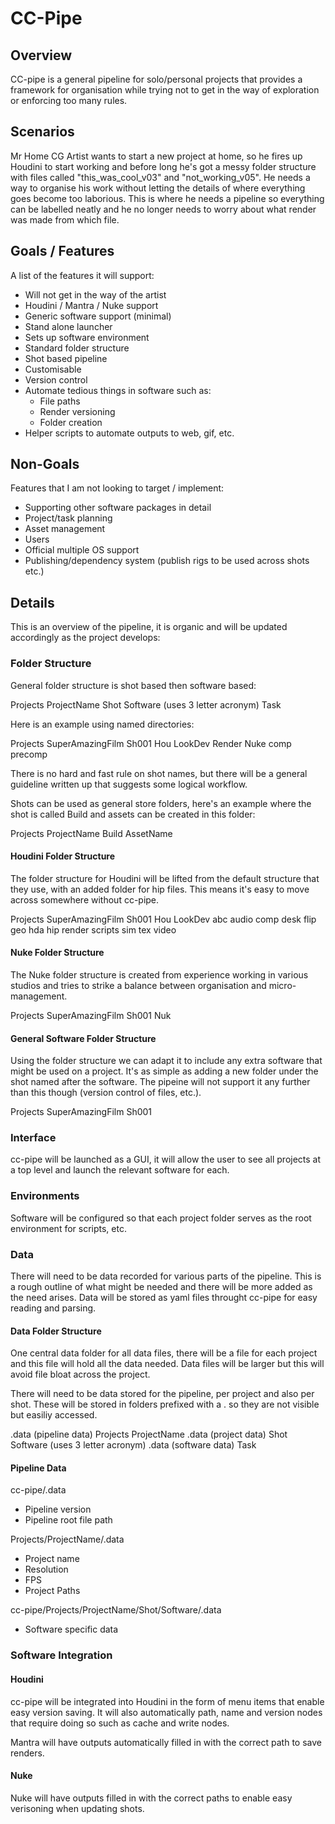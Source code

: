 # CC-Pipe

## Overview
CC-pipe is a general pipeline for solo/personal projects that provides a 
framework for organisation while trying not to get in the way of exploration or 
enforcing too many rules.


## Scenarios

Mr Home CG Artist wants to start a new project at home, so he fires up 
Houdini to start working and before long he's got a messy folder structure 
with files called "this_was_cool_v03" and "not_working_v05". He needs a way 
to organise his work without letting the details of where everything goes 
become too laborious. This is where he needs a pipeline so everything can be 
labelled neatly and he no longer needs to worry about what render was made from 
which file.


## Goals / Features

A list of the features it will support:

* Will not get in the way of the artist
* Houdini / Mantra / Nuke support
* Generic software support (minimal)
* Stand alone launcher
* Sets up software environment
* Standard folder structure
* Shot based pipeline
* Customisable 
* Version control
* Automate tedious things in software such as:
  * File paths
  * Render versioning
  * Folder creation
* Helper scripts to automate outputs to web, gif, etc.


## Non-Goals

Features that I am not looking to target / implement:

* Supporting other software packages in detail
* Project/task planning
* Asset management 
* Users
* Official multiple OS support 
* Publishing/dependency system (publish rigs to be used across shots etc.)

## Details

This is an overview of the pipeline, it is organic and will be updated 
accordingly as the project develops:

### Folder Structure

General folder structure is shot based then software based:

Projects
	ProjectName
		Shot
			Software (uses 3 letter acronym)
				Task
					<software folder structure>


Here is an example using named directories:

Projects
	SuperAmazingFilm
		Sh001
			Hou
				LookDev
					<houdini folder structure>
				Render
					<houdini folder structure>
			Nuke
				comp
					<nuke folder structure>
				precomp
					<nuke folder structure>

There is no hard and fast rule on shot names, but there will be a general 
guideline written up that suggests some logical workflow.

Shots can be used as general store folders, here's an example where the shot is 
called Build and assets can be created in this folder:

Projects
	ProjectName
		Build
			AssetName
				<assets go here>



#### Houdini Folder Structure

The folder structure for Houdini will be lifted from the default structure 
that they use, with an added folder for hip files. This means it's easy to 
move across somewhere without cc-pipe.

Projects
	SuperAmazingFilm
		Sh001
			Hou
				LookDev
					abc
					audio
					comp
					desk
					flip
					geo
					hda
					hip
					render
					scripts
					sim
					tex
					video


#### Nuke Folder Structure

The Nuke folder structure is created from experience working in various studios 
and tries to strike a balance between organisation and micro-management.

Projects
	SuperAmazingFilm
		Sh001
			Nuk


#### General Software Folder Structure

Using the folder structure we can adapt it to include any extra software that 
might be used on a project. It's as simple as adding a new folder under the 
shot named after the software. The pipeine will not support it any further than 
this though (version control of files, etc.).

Projects
	SuperAmazingFilm
		Sh001
			<any software here>


### Interface

cc-pipe will be launched as a GUI, it will allow the user to see all projects 
at a top level and launch the relevant software for each.

<insert some interface drawings here>


### Environments

Software will be configured so that each project folder serves as the root 
environment for scripts, etc.

### Data

There will need to be data recorded for various parts of the pipeline. This is 
a rough outline of what might be needed and there will be more added as the 
need arises. Data will be stored as yaml files throught cc-pipe for easy 
reading and parsing.

#### Data Folder Structure

One central data folder for all data files, there will be a file for each 
project and this file will hold all the data needed. Data files will be 
larger but this will avoid file bloat across the project. 

There will need to be data stored for the pipeline, per project and also per 
shot. These will be stored in folders prefixed with a . so they are not visible 
but easiliy accessed.

.data (pipeline data)
	<data files here>
Projects
	ProjectName
		.data (project data)
			<data files here>
		Shot
			Software (uses 3 letter acronym)
			.data (software data)
				<data files here>
				Task
					<software folder structure>


#### Pipeline Data

cc-pipe/.data

* Pipeline version
* Pipeline root file path 

Projects/ProjectName/.data

 * Project name
 * Resolution
 * FPS
 * Project Paths

cc-pipe/Projects/ProjectName/Shot/Software/.data

 * Software specific data


### Software Integration

#### Houdini

cc-pipe will be integrated into Houdini in the form of menu items that 
enable easy version saving. It will also automatically path, name and version 
nodes that require doing so such as cache and write nodes.

Mantra will have outputs automatically filled in with the correct path to save 
renders.


#### Nuke

Nuke will have outputs filled in with the correct paths to enable easy 
verisoning when updating shots.